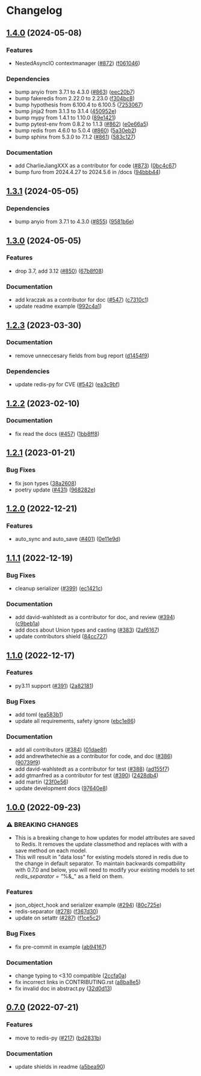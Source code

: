 # Changelog

## [1.4.0](https://github.com/andrewthetechie/pydantic-aioredis/compare/v1.3.1...v1.4.0) (2024-05-08)


### Features

* NestedAsyncIO contextmanager ([#872](https://github.com/andrewthetechie/pydantic-aioredis/issues/872)) ([f061046](https://github.com/andrewthetechie/pydantic-aioredis/commit/f06104661b16e516994b3469bb775bcb52ff6508))


### Dependencies

* bump anyio from 3.7.1 to 4.3.0 ([#863](https://github.com/andrewthetechie/pydantic-aioredis/issues/863)) ([eec20b7](https://github.com/andrewthetechie/pydantic-aioredis/commit/eec20b76216aa569b1b39a95ec047843387be0ca))
* bump fakeredis from 2.22.0 to 2.23.0 ([f304bc8](https://github.com/andrewthetechie/pydantic-aioredis/commit/f304bc8840bc45b33ec9fb07a6f3def4ebc91281))
* bump hypothesis from 6.100.4 to 6.100.5 ([7253067](https://github.com/andrewthetechie/pydantic-aioredis/commit/725306722d2aa8b31e736bcb3dbcf16a9440449b))
* bump jinja2 from 3.1.3 to 3.1.4 ([450952e](https://github.com/andrewthetechie/pydantic-aioredis/commit/450952ecedee21734aa9fc633d41924e372cf0d4))
* bump mypy from 1.4.1 to 1.10.0 ([89e1421](https://github.com/andrewthetechie/pydantic-aioredis/commit/89e14214b043b0dfbe36ce3ea792b13fa6602fd6))
* bump pytest-env from 0.8.2 to 1.1.3 ([#862](https://github.com/andrewthetechie/pydantic-aioredis/issues/862)) ([e0e66a5](https://github.com/andrewthetechie/pydantic-aioredis/commit/e0e66a58fb0578337ff4f62ae909792a65a2a84f))
* bump redis from 4.6.0 to 5.0.4 ([#860](https://github.com/andrewthetechie/pydantic-aioredis/issues/860)) ([5a30eb2](https://github.com/andrewthetechie/pydantic-aioredis/commit/5a30eb288a955161df8b026e032d9d4e9129727c))
* bump sphinx from 5.3.0 to 7.1.2 ([#861](https://github.com/andrewthetechie/pydantic-aioredis/issues/861)) ([583c127](https://github.com/andrewthetechie/pydantic-aioredis/commit/583c1275c9ea78f76fc50e0a2dc08b2a83d833c6))


### Documentation

* add CharlieJiangXXX as a contributor for code ([#873](https://github.com/andrewthetechie/pydantic-aioredis/issues/873)) ([0bc4c67](https://github.com/andrewthetechie/pydantic-aioredis/commit/0bc4c67c2f9eb9dd3897710a06f49342021d618c))
* bump furo from 2024.4.27 to 2024.5.6 in /docs ([94bbb44](https://github.com/andrewthetechie/pydantic-aioredis/commit/94bbb444a84a7c69c34632a6c695759003373682))

## [1.3.1](https://github.com/andrewthetechie/pydantic-aioredis/compare/v1.3.0...v1.3.1) (2024-05-05)


### Dependencies

* bump anyio from 3.7.1 to 4.3.0 ([#855](https://github.com/andrewthetechie/pydantic-aioredis/issues/855)) ([9581b6e](https://github.com/andrewthetechie/pydantic-aioredis/commit/9581b6e5787d4a1218dc59447158010ba21d8d8e))

## [1.3.0](https://github.com/andrewthetechie/pydantic-aioredis/compare/v1.2.3...v1.3.0) (2024-05-05)


### Features

* drop 3.7, add 3.12 ([#850](https://github.com/andrewthetechie/pydantic-aioredis/issues/850)) ([67b8f08](https://github.com/andrewthetechie/pydantic-aioredis/commit/67b8f0866f24c2f757ce1d6b94d431b751def97f))


### Documentation

* add kraczak as a contributor for doc ([#547](https://github.com/andrewthetechie/pydantic-aioredis/issues/547)) ([c7310c1](https://github.com/andrewthetechie/pydantic-aioredis/commit/c7310c11c2f7bc9c02d1e5a0dc071eb89fcbf182))
* update readme example ([992c4a1](https://github.com/andrewthetechie/pydantic-aioredis/commit/992c4a12ce83df793c13c9f266a704adb67ab7d4))

## [1.2.3](https://github.com/andrewthetechie/pydantic-aioredis/compare/v1.2.2...v1.2.3) (2023-03-30)


### Documentation

* remove unneccesary fields from bug report ([d1454f9](https://github.com/andrewthetechie/pydantic-aioredis/commit/d1454f91ec394a6f6c0d043ad2511d156808e5df))


### Dependencies

* update redis-py for CVE ([#542](https://github.com/andrewthetechie/pydantic-aioredis/issues/542)) ([ea3c9bf](https://github.com/andrewthetechie/pydantic-aioredis/commit/ea3c9bf177ada446e97f91c55e982c86c4f4b856))

## [1.2.2](https://github.com/andrewthetechie/pydantic-aioredis/compare/v1.2.1...v1.2.2) (2023-02-10)


### Documentation

* fix read the docs ([#457](https://github.com/andrewthetechie/pydantic-aioredis/issues/457)) ([1bb8ff8](https://github.com/andrewthetechie/pydantic-aioredis/commit/1bb8ff8a7f63b0d742a798fc902db8b6fd499561))

## [1.2.1](https://github.com/andrewthetechie/pydantic-aioredis/compare/v1.2.0...v1.2.1) (2023-01-21)


### Bug Fixes

* fix json types ([38a2608](https://github.com/andrewthetechie/pydantic-aioredis/commit/38a26084c65c9f01319318fecc3bfcf43d03474d))
* poetry update ([#431](https://github.com/andrewthetechie/pydantic-aioredis/issues/431)) ([968282e](https://github.com/andrewthetechie/pydantic-aioredis/commit/968282e4c87ac324e2380853508a189d0fcfe39d))

## [1.2.0](https://github.com/andrewthetechie/pydantic-aioredis/compare/v1.1.1...v1.2.0) (2022-12-21)


### Features

* auto_sync and auto_save ([#401](https://github.com/andrewthetechie/pydantic-aioredis/issues/401)) ([0e11e9d](https://github.com/andrewthetechie/pydantic-aioredis/commit/0e11e9dedef38c8d7b6226a143e7a3ae7ad2a340))

## [1.1.1](https://github.com/andrewthetechie/pydantic-aioredis/compare/v1.1.0...v1.1.1) (2022-12-19)


### Bug Fixes

* cleanup serializer ([#399](https://github.com/andrewthetechie/pydantic-aioredis/issues/399)) ([ec1421c](https://github.com/andrewthetechie/pydantic-aioredis/commit/ec1421c55608d87400eeb3e49332c61dddc0c5f6))


### Documentation

* add david-wahlstedt as a contributor for doc, and review ([#394](https://github.com/andrewthetechie/pydantic-aioredis/issues/394)) ([c9beb1a](https://github.com/andrewthetechie/pydantic-aioredis/commit/c9beb1aa85a7c394aceb0ab5cde10f6dfb32bf1a))
* add docs about Union types and casting ([#383](https://github.com/andrewthetechie/pydantic-aioredis/issues/383)) ([2af6167](https://github.com/andrewthetechie/pydantic-aioredis/commit/2af61672e3fb02db60f5faea0a6bf1fd528dcb6a))
* update contributors shield ([84cc727](https://github.com/andrewthetechie/pydantic-aioredis/commit/84cc727763f7757ead8ecaf870885e4dd71636b0))

## [1.1.0](https://github.com/andrewthetechie/pydantic-aioredis/compare/v1.0.0...v1.1.0) (2022-12-17)


### Features

* py3.11 support ([#391](https://github.com/andrewthetechie/pydantic-aioredis/issues/391)) ([2a82181](https://github.com/andrewthetechie/pydantic-aioredis/commit/2a82181ffb29ed7e26c314a0b9d9f0f2f29a6abb))


### Bug Fixes

* add toml ([ea583b1](https://github.com/andrewthetechie/pydantic-aioredis/commit/ea583b152c2aecf31495cc95303ba79ec821e799))
* update all requirements, safety ignore ([ebc1e86](https://github.com/andrewthetechie/pydantic-aioredis/commit/ebc1e863e251c9d8a7976d75335f84b29d1d2b4b))


### Documentation

* add all contributors ([#384](https://github.com/andrewthetechie/pydantic-aioredis/issues/384)) ([01dae8f](https://github.com/andrewthetechie/pydantic-aioredis/commit/01dae8fbfe706bba60e6be429ad040c4d641ecef))
* add andrewthetechie as a contributor for code, and doc ([#386](https://github.com/andrewthetechie/pydantic-aioredis/issues/386)) ([90739f9](https://github.com/andrewthetechie/pydantic-aioredis/commit/90739f9bae9667662175811404b7ecc3d7ca76ec))
* add david-wahlstedt as a contributor for test ([#388](https://github.com/andrewthetechie/pydantic-aioredis/issues/388)) ([ad155f7](https://github.com/andrewthetechie/pydantic-aioredis/commit/ad155f79e303d72a9717021ae89668e51d8f50d6))
* add gtmanfred as a contributor for test ([#390](https://github.com/andrewthetechie/pydantic-aioredis/issues/390)) ([2428db4](https://github.com/andrewthetechie/pydantic-aioredis/commit/2428db486b9fcd2ce654c711f5a7fe5b25f456de))
* add martin ([23f0e56](https://github.com/andrewthetechie/pydantic-aioredis/commit/23f0e560a65bad108b82f6e4f40384ff69156e26))
* update development docs ([97640e8](https://github.com/andrewthetechie/pydantic-aioredis/commit/97640e843f2f201f88e6c3ed580fd5947464e00a))

## [1.0.0](https://github.com/andrewthetechie/pydantic-aioredis/compare/v0.7.0...v1.0.0) (2022-09-23)


### ⚠ BREAKING CHANGES

* This is a breaking change to how updates for model attributes are saved to Redis. It removes the update classmethod and replaces with with a save method on each model.
* This will result in "data loss" for existing models stored in redis due to the change in default separator. To maintain backwards compatbility with 0.7.0 and below, you will need to modify your existing models to set _redis_separator = "_%&_" as a field on them.

### Features

* json_object_hook and serializer example ([#294](https://github.com/andrewthetechie/pydantic-aioredis/issues/294)) ([80c725e](https://github.com/andrewthetechie/pydantic-aioredis/commit/80c725e087b1a09917df1770ebc676139808b2cb))
* redis-separator ([#278](https://github.com/andrewthetechie/pydantic-aioredis/issues/278)) ([f367d30](https://github.com/andrewthetechie/pydantic-aioredis/commit/f367d300751b3a7550b54c31f6a7da58e9296351))
* update on setattr ([#287](https://github.com/andrewthetechie/pydantic-aioredis/issues/287)) ([f1ce5c2](https://github.com/andrewthetechie/pydantic-aioredis/commit/f1ce5c2b1fe292cfe8dd509cac477f617e36c057))


### Bug Fixes

* fix pre-commit in example ([ab94167](https://github.com/andrewthetechie/pydantic-aioredis/commit/ab94167a8ff22b5290f05a4b2eb3ea11a2fb4ab0))


### Documentation

* change typing to <3.10 compatible ([2ccfa0a](https://github.com/andrewthetechie/pydantic-aioredis/commit/2ccfa0a38911e2fce0c6baaa79d3d39a896e2613))
* fix incorrect links in CONTRIBUTING.rst ([a8ba8e5](https://github.com/andrewthetechie/pydantic-aioredis/commit/a8ba8e5626baf18a710577db946d52a6ddaed6fa))
* fix invalid doc in abstract.py ([32d0d13](https://github.com/andrewthetechie/pydantic-aioredis/commit/32d0d137fe87024f45e1875fe349d819a957f3f0))

## [0.7.0](https://github.com/andrewthetechie/pydantic-aioredis/compare/v0.6.0...v0.7.0) (2022-07-21)


### Features

* move to redis-py ([#217](https://github.com/andrewthetechie/pydantic-aioredis/issues/217)) ([bd2831b](https://github.com/andrewthetechie/pydantic-aioredis/commit/bd2831b66b7a4949cbd5f116b508d6cb54361321))


### Documentation

* update shields in readme ([a5bea90](https://github.com/andrewthetechie/pydantic-aioredis/commit/a5bea90df6a68eca2a08d01747d32bc1fdf03648))
